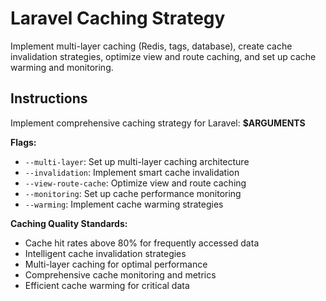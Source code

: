 # Laravel Caching Strategy

Implement multi-layer caching (Redis, tags, database), create cache invalidation strategies, optimize view and route caching, and set up cache warming and monitoring.

## Instructions

Implement comprehensive caching strategy for Laravel: **$ARGUMENTS**

**Flags:**
- `--multi-layer`: Set up multi-layer caching architecture
- `--invalidation`: Implement smart cache invalidation
- `--view-route-cache`: Optimize view and route caching
- `--monitoring`: Set up cache performance monitoring
- `--warming`: Implement cache warming strategies

**Caching Quality Standards:**
- Cache hit rates above 80% for frequently accessed data
- Intelligent cache invalidation strategies
- Multi-layer caching for optimal performance
- Comprehensive cache monitoring and metrics
- Efficient cache warming for critical data